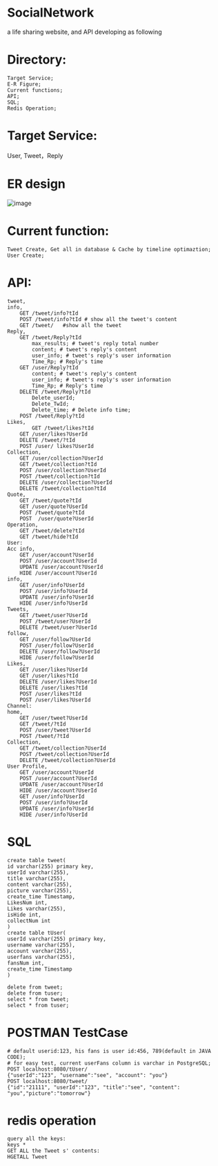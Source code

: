 # SocialNetwork
a life sharing website, and
API developing as following
# Directory:
	Target Service;
	E-R Figure;
	Current functions;
	API;
	SQL;
	Redis Operation;
# Target Service: 
User, Tweet，Reply

# ER design
![image](https://user-images.githubusercontent.com/98070161/181100471-79d36514-df85-439e-8306-8e38158491ff.png)

# Current function: 
	Tweet Create, Get all in database & Cache by timeline optimaztion;
	User Create;

# API:

	tweet,
	info,
		GET /tweet/info?tId
		POST /tweet/info?tId # show all the tweet's content
		GET /tweet/   #show all the tweet     	
	Reply,
		GET /tweet/Reply?tId
			max_results; # tweet's reply total number
			content; # tweet's reply's content
			user_info; # tweet's reply's user information
			Time_Rp; # Reply's time
		GET /user/Reply?tId
			content; # tweet's reply's content
			user_info; # tweet's reply's user information
			Time_Rp; # Reply's time
		DELETE /tweet/Reply?tId
			Delete_userId;
			Delete_TwId;
			Delete_time; # Delete info time;
		POST /tweet/Reply?tId
	Likes,
	    	GET /tweet/likes?tId
		GET /user/likes?UserId
		DELETE /tweet/?tId
		POST /user/ likes?UserId
	Collection,
		GET /user/collection?UserId
		GET /tweet/collection?tId
		POST /user/collection?UserId
		POST /tweet/collection?tId
		DELETE /user/collection?UserId
		DELETE /tweet/collection?tId
	Quote,
		GET /tweet/quote?tId
		GET /user/quote?UserId
		POST /tweet/quote?tId
		POST  /user/quote?UserId
	Operation,
		GET /tweet/delete?tId
		GET /tweet/hide?tId
	User:
	Acc info,
		GET /user/account?UserId
		POST /user/account?UserId
		UPDATE /user/account?UserId
		HIDE /user/account?UserId
	info,
		GET /user/info?UserId
		POST /user/info?UserId
		UPDATE /user/info?UserId
		HIDE /user/info?UserId	
	Tweets,
		GET /tweet/user?UserId
		POST /tweet/user?UserId
		DELETE /tweet/user?UserId
	follow,
		GET /user/follow?UserId
		POST /user/follow?UserId
		DELETE /user/follow?UserId
		HIDE /user/follow?UserId
	Likes,
		GET /user/likes?UserId
		GET /user/likes?tId
		DELETE /user/likes?UserId
		DELETE /user/likes?tId
		POST /user/likes?tId
		POST /user/likes?UserId
	Channel:
	home,
		GET /user/tweet?UserId
		GET /tweet/?tId
		POST /user/tweet?UserId
		POST /tweet/?tId
	Collection,
		GET /tweet/collection?UserId
		POST /tweet/collection?UserId
		DELETE /tweet/collection?UserId
	User Profile,
		GET /user/account?UserId
		POST /user/account?UserId
		UPDATE /user/account?UserId
		HIDE /user/account?UserId
		GET /user/info?UserId
		POST /user/info?UserId
		UPDATE /user/info?UserId
		HIDE /user/info?UserId


# SQL
	create table tweet(
	id varchar(255) primary key,
	userId varchar(255),
	title varchar(255),
	content varchar(255),
	picture varchar(255),
	create_time Timestamp,
	LikesNum int,
	Likes varchar(255),
	isHide int,
	collectNum int
	)
	create table tUser(
	userId varchar(255) primary key,
	username varchar(255),
	account varchar(255),
	userfans varchar(255),
	fansNum int,
	create_time Timestamp
	)

	delete from tweet;
	delete from tuser;
	select * from tweet;
	select * from tuser;
	
	

# POSTMAN TestCase
	# default userid:123, his fans is user id:456, 789(default in JAVA CODE);
	# for easy test, current userFans column is varchar in PostgreSQL;
	POST localhost:8080/tUser/
	{"userId":"123", "username":"see", "account": "you"}
	POST localhost:8080/tweet/
	{"id":"21111", "userId":"123", "title":"see", "content": "you","picture":"tomorrow"}


# redis operation
	query all the keys:
	keys * 
	GET ALL the Tweet s' contents:
	HGETALL Tweet











